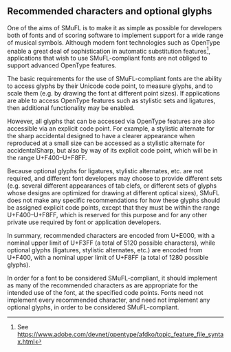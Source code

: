 Recommended characters and optional glyphs
------------------------------------------

One of the aims of SMuFL is to make it as simple as possible for
developers both of fonts and of scoring software to implement support
for a wide range of musical symbols. Although modern font technologies
such as OpenType enable a great deal of sophistication in automatic
substitution features[^6], applications that wish to use SMuFL-compliant
fonts are not obliged to support advanced OpenType features.

The basic requirements for the use of SMuFL-compliant fonts are the
ability to access glyphs by their Unicode code point, to measure glyphs,
and to scale them (e.g. by drawing the font at different point sizes).
If applications are able to access OpenType features such as stylistic
sets and ligatures, then additional functionality may be enabled.

However, all glyphs that can be accessed via OpenType features are also
accessible via an explicit code point. For example, a stylistic
alternate for the sharp accidental designed to have a clearer appearance
when reproduced at a small size can be accessed as a stylistic alternate
for accidentalSharp, but also by way of its explicit code point, which
will be in the range U+F400–U+F8FF.

Because optional glyphs for ligatures, stylistic alternates, etc. are
not required, and different font developers may choose to provide
different sets (e.g. several different appearances of tab clefs, or
different sets of glyphs whose designs are optimized for drawing at
different optical sizes), SMuFL does not make any specific
recommendations for how these glyphs should be assigned explicit code
points, except that they must be within the range U+F400–U+F8FF, which
is reserved for this purpose and for any other private use required by
font or application developers.

In summary, recommended characters are encoded from U+E000, with a
nominal upper limit of U+F3FF (a total of 5120 possible characters),
while optional glyphs (ligatures, stylistic alternates, etc.) are
encoded from U+F400, with a nominal upper limit of U+F8FF (a total of
1280 possible glyphs).

In order for a font to be considered SMuFL-compliant, it should
implement as many of the recommended characters as are appropriate for
the intended use of the font, at the specified code points. Fonts need
not implement every recommended character, and need not implement any
optional glyphs, in order to be considered SMuFL-compliant.

[^6]: See https://www.adobe.com/devnet/opentype/afdko/topic_feature_file_syntax.html
